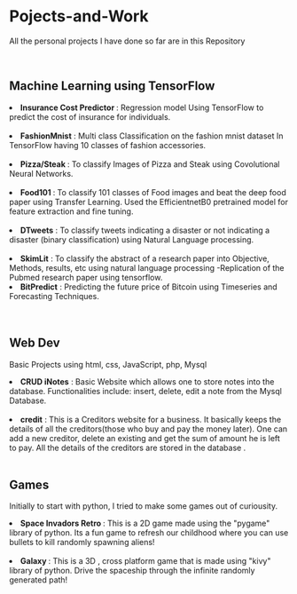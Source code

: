 # Pojects-and-Work
<p>All the personal projects I have done so far are in this Repository</p><br>


<h2>Machine Learning using TensorFlow</h2>
 <li> <b>Insurance Cost Predictor </b>: Regression model Using TensorFlow to predict the cost of insurance for individuals. </li><br>
 <li><b>FashionMnist</b> : Multi class Classification on the fashion mnist dataset In TensorFlow having 10 classes of fashion accessories.</li><br>
 <li><b> Pizza/Steak </b>: To classify Images of Pizza and Steak using Covolutional Neural Networks.<br><br>
 <li> <b>Food101 </b>: To classify 101 classes of Food images and beat the deep food paper using Transfer Learning. Used the EfficientnetB0 pretrained model for feature extraction and fine tuning.</li><br>
 <li> <b>DTweets</b> : To classify tweets indicating a disaster or not indicating a disaster (binary classification) using Natural Language processing.</li><br>
 <li><b> SkimLit</b> : To classify the abstract of a research paper into Objective, Methods, results, etc using natural language processing -Replication of the Pubmed research paper using tensorflow.<br>
 <li><b> BitPredict</b> : Predicting the future price of Bitcoin using Timeseries and Forecasting Techniques.</li><br><br>
 
   
       
 
<h2>Web Dev</h2>
<p>Basic Projects using html, css, JavaScript, php, Mysql </p>
 <li> <b>CRUD iNotes</b> : Basic Website which allows one to store notes into the database. Functionalities include: insert, delete, edit a note from the Mysql Database.</li><br>
 <li><b>credit</b> : This is a Creditors website for a business. It basically keeps the details of all the creditors(those who buy and pay the money later).
 One can add a new creditor, delete an existing and get the sum of amount he is left to pay. All the details of the creditors are stored in the database .<br><br>
 
 <h2>Games</h2>
 <p> Initially to start with python, I tried to make some games out of curiousity. </p>
 <li><b> Space Invadors Retro </b>: This is a 2D game made using the "pygame" library of python. Its a fun game to refresh our childhood where you can use bullets to kill randomly spawning aliens! </li><br>
 <li><b> Galaxy </b>: This is a 3D , cross platform game that is made using "kivy" library of python. Drive the spaceship through the infinite randomly generated path! </li><br>
 
 
 
 
